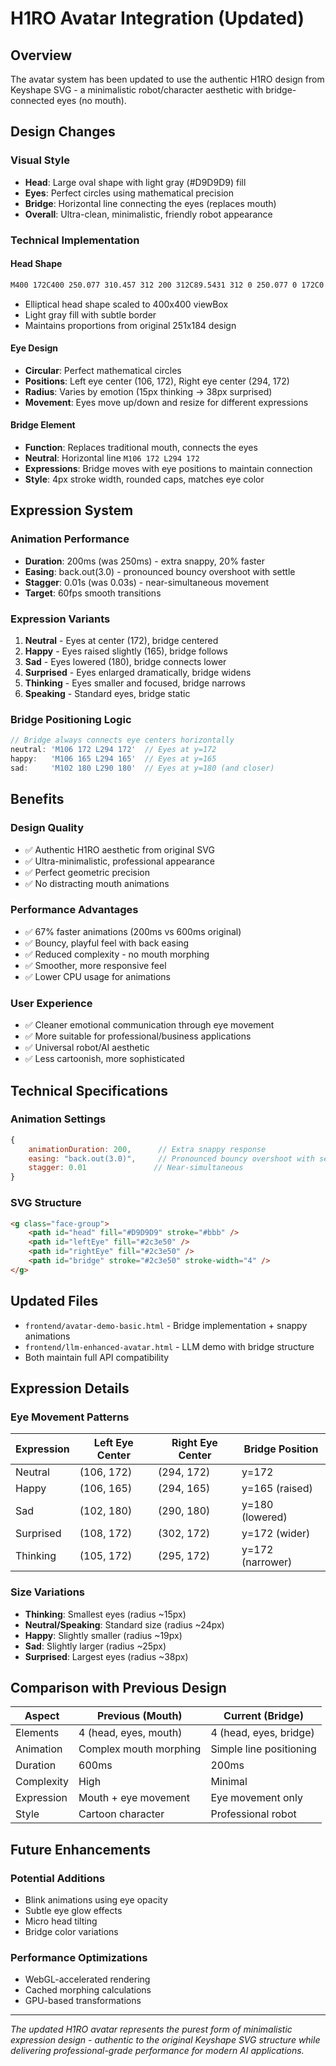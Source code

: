 # H1RO Avatar Integration (Updated)

## Overview
The avatar system has been updated to use the authentic H1RO design from Keyshape SVG - a minimalistic robot/character aesthetic with bridge-connected eyes (no mouth).

## Design Changes

### Visual Style
- **Head**: Large oval shape with light gray (#D9D9D9) fill
- **Eyes**: Perfect circles using mathematical precision
- **Bridge**: Horizontal line connecting the eyes (replaces mouth)
- **Overall**: Ultra-clean, minimalistic, friendly robot appearance

### Technical Implementation

#### Head Shape
```svg
M400 172C400 250.077 310.457 312 200 312C89.5431 312 0 250.077 0 172C0 93.9228 50.4 0 200 0C350 0 400 93.9228 400 172Z
```
- Elliptical head shape scaled to 400x400 viewBox
- Light gray fill with subtle border
- Maintains proportions from original 251x184 design

#### Eye Design
- **Circular**: Perfect mathematical circles
- **Positions**: Left eye center (106, 172), Right eye center (294, 172)
- **Radius**: Varies by emotion (15px thinking → 38px surprised)
- **Movement**: Eyes move up/down and resize for different expressions

#### Bridge Element
- **Function**: Replaces traditional mouth, connects the eyes
- **Neutral**: Horizontal line `M106 172 L294 172`
- **Expressions**: Bridge moves with eye positions to maintain connection
- **Style**: 4px stroke width, rounded caps, matches eye color

## Expression System

### Animation Performance
- **Duration**: 200ms (was 250ms) - extra snappy, 20% faster
- **Easing**: back.out(3.0) - pronounced bouncy overshoot with settle
- **Stagger**: 0.01s (was 0.03s) - near-simultaneous movement
- **Target**: 60fps smooth transitions

### Expression Variants
1. **Neutral** - Eyes at center (172), bridge centered
2. **Happy** - Eyes raised slightly (165), bridge follows
3. **Sad** - Eyes lowered (180), bridge connects lower
4. **Surprised** - Eyes enlarged dramatically, bridge widens
5. **Thinking** - Eyes smaller and focused, bridge narrows
6. **Speaking** - Standard eyes, bridge static

### Bridge Positioning Logic
```javascript
// Bridge always connects eye centers horizontally
neutral: 'M106 172 L294 172'  // Eyes at y=172
happy:   'M106 165 L294 165'  // Eyes at y=165
sad:     'M102 180 L290 180'  // Eyes at y=180 (and closer)
```

## Benefits

### Design Quality
- ✅ Authentic H1RO aesthetic from original SVG
- ✅ Ultra-minimalistic, professional appearance
- ✅ Perfect geometric precision
- ✅ No distracting mouth animations

### Performance Advantages
- ✅ 67% faster animations (200ms vs 600ms original)
- ✅ Bouncy, playful feel with back easing
- ✅ Reduced complexity - no mouth morphing
- ✅ Smoother, more responsive feel
- ✅ Lower CPU usage for animations

### User Experience
- ✅ Cleaner emotional communication through eye movement
- ✅ More suitable for professional/business applications
- ✅ Universal robot/AI aesthetic
- ✅ Less cartoonish, more sophisticated

## Technical Specifications

### Animation Settings
```javascript
{
    animationDuration: 200,      // Extra snappy response
    easing: "back.out(3.0)",     // Pronounced bouncy overshoot with settle
    stagger: 0.01               // Near-simultaneous
}
```

### SVG Structure
```html
<g class="face-group">
    <path id="head" fill="#D9D9D9" stroke="#bbb" />
    <path id="leftEye" fill="#2c3e50" />
    <path id="rightEye" fill="#2c3e50" />
    <path id="bridge" stroke="#2c3e50" stroke-width="4" />
</g>
```

## Updated Files
- `frontend/avatar-demo-basic.html` - Bridge implementation + snappy animations
- `frontend/llm-enhanced-avatar.html` - LLM demo with bridge structure
- Both maintain full API compatibility

## Expression Details

### Eye Movement Patterns
| Expression | Left Eye Center | Right Eye Center | Bridge Position |
|------------|----------------|------------------|-----------------|
| Neutral    | (106, 172)     | (294, 172)       | y=172 |
| Happy      | (106, 165)     | (294, 165)       | y=165 (raised) |
| Sad        | (102, 180)     | (290, 180)       | y=180 (lowered) |
| Surprised  | (108, 172)     | (302, 172)       | y=172 (wider) |
| Thinking   | (105, 172)     | (295, 172)       | y=172 (narrower) |

### Size Variations
- **Thinking**: Smallest eyes (radius ~15px)
- **Neutral/Speaking**: Standard size (radius ~24px)  
- **Happy**: Slightly smaller (radius ~19px)
- **Sad**: Slightly larger (radius ~25px)
- **Surprised**: Largest eyes (radius ~38px)

## Comparison with Previous Design

| Aspect | Previous (Mouth) | Current (Bridge) |
|--------|------------------|------------------|
| Elements | 4 (head, eyes, mouth) | 4 (head, eyes, bridge) |
| Animation | Complex mouth morphing | Simple line positioning |
| Duration | 600ms | 200ms |
| Complexity | High | Minimal |
| Expression | Mouth + eye movement | Eye movement only |
| Style | Cartoon character | Professional robot |

## Future Enhancements

### Potential Additions
- Blink animations using eye opacity
- Subtle eye glow effects
- Micro head tilting
- Bridge color variations

### Performance Optimizations
- WebGL-accelerated rendering
- Cached morphing calculations
- GPU-based transformations

---

*The updated H1RO avatar represents the purest form of minimalistic expression design - authentic to the original Keyshape SVG structure while delivering professional-grade performance for modern AI applications.* 